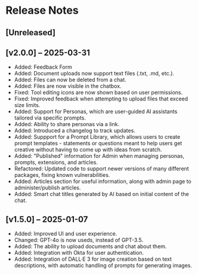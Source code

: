 # Release Notes

## [Unreleased]

## [v2.0.0] – 2025-03-31

- Added: Feedback Form
- Added: Document uploads now support text files (.txt, .md, etc.).
- Added: Files can now be deleted from a chat.
- Added: Files are now visible in the chatbox.
- Fixed: Tool editing icons are now shown based on user permissions.
- Fixed: Improved feedback when attempting to upload files that exceed size limits.
- Added: Support for Personas, which are user-guided AI assistants tailored via specific prompts.
- Added: Ability to share personas via a link.
- Added: Introduced a changelog to track updates.
- Added: Suppport for a Prompt Library, which allows users to create prompt templates - statements or questions meant to help users get creative without having to come up with ideas from scratch.
- Added: "Published" information for Admin when managing personas, prompts, extensions, and articles.
- Refactored: Updated code to support newer versions of many different packages, fixing known vulnerabilities.
- Added: Articles section for useful information, along with admin page to administer/publish articles.
- Added: Smart chat titles generated by AI based on initial content of the chat.

## [v1.5.0] – 2025-01-07

- Added: Improved UI and user experience.
- Changed: GPT-4o is now useds, instead of GPT-3.5.
- Added: The ability to upload documents and chat about them.
- Added: Integration with Okta for user authentication.
- Added: Integration of DALL·E 3 for image creation based on text descriptions, with automatic handling of prompts for generating images.
